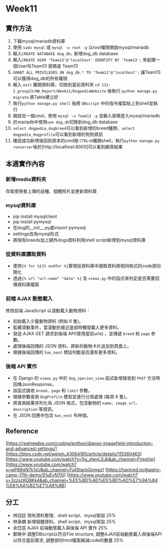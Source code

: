 # Week11

## 實作方法

1. 下載mysql/mariadb資料庫
2. 使用 `sudo mysql` 或 `mysql -u root -p` 以root權限開啟mysql/mariadb
3. 輸入`CREATE DATABASE dog_db;` 新增dog_db database
4. 輸入`CREATE USER 'Team13'@'localhost' IDENTIFY BY 'Team13';` 來創建一個User叫Team13 密碼是 Team13
5. `GRANT ALL PRIVILEGES ON dog_db.* TO 'Team13'@'localhost';` 讓Team13 可以獲得dog_db的所有權限
6. 輸入 `exit` 離開資料庫，切換到當前資料夾 `cd 113-2_group13/HW_Report/Week11/DogpediaWebsite` 後執行 `python manage.py migrate` 將Table建立好
7. 執行`python manage.py shell` 後將 `DBscript` 中的指令複製貼上到shell並執行
8. 開啟另一個cmd，使用 `mysql -u Team13 -p` 並輸入密碼登入mysql/mariadb
9. 於mariadb中使用`use dog_db`切換到dog_db database
10. `select dogpedia_dogbreed`可以看到新增的breed種類，`select dogpedia_dogprofile`可以看到新增的狗狗資訊
11. 確認成功新增後回到原本的cmd按 `CTRL+D`離開shell，執行`python manage.py runserver`後於[http://localhost:8000]可以看到網頁結果

## 本週實作內容

### 新增media資料夾

存取使用者上傳的品種、個體照片並更新資料庫

### mysql資料庫

- pip install mysqlclient
- pip install pymysql
- 在dog的__init__.py處import pymysql
- settings改為mysql形式
- 將現有breeds加上額外dogs資料利用shell script新增到mysql資料庫

### 從資料庫讀取資料

- 使用`{% for %}{% endfor %}`實現從資料庫中讀取資料將相同格式的code部份簡化
- 透過`{% url "url-name" "data" %}` 及 `views.py` 中的函式來判定是否需要回傳資料庫檔案

### 前端 AJAX 動態載入

修改前端 JavaScript 以滾動載入動物資料：

- 初始載入少量動物資料 (例如 6 隻)。
- 監聽滾動事件，當滾動到接近底部時觸發載入更多資料。
- 發送 AJAX GET 請求到後端 API(使用當前urls) ，並傳遞 `breed` 和 `page` 參數。
- 處理後端回傳的 JSON 資料，將新的動物卡片追加到頁面上。
- 根據後端回傳的 `has_next` 標誌判斷是否還有更多資料。

### 後端 API 實作

- 在 Django 的 `views.py` 中於 `dog_species_view` 函式新增接收到 `POST` 方法時回傳JsonResponse。
- 該函式接收 `breed`、`page` 和 `limit` 參數。
- 根據參數查詢 `DogProfile` 模型並進行分頁處理 (每頁 6 隻)。
- 將查詢結果序列化為 JSON 格式，包含動物的 `name`、`image_url`、 `description` 等資訊。
- 在 JSON 回應中包含 `has_next` 布林值。

## Reference

[https://realnewbie.com/coding/python/django-imagefield-introduction-and-advanced-settings/]
[https://blog.csdn.net/weixin_43064185/article/details/115360463]
[https://www.youtube.com/watch?v=5g_xIwxLSJk&ab_channel=Fireship]
[https://www.youtube.com/watch?v=wP89gN7k1sU&ab_channel=FullStackGomez]
[https://hackmd.io/@astro-camp-17th-demo/S1uEvN7j0]
[https://www.youtube.com/watch?v=3zzszKQ8Kk4&ab_channel=%E5%BD%AD%E5%BD%AD%E7%9A%84%E8%AA%B2%E7%A8%8B]

## 分工

- 林冠廷 現有資料整理、shell script、mysql架設 25%
- 林承嫻 新增個體資料、shell script、mysql架設 25%
- 余岱芸 AJAX 前端動態載入與後端 API 實作 25%
- 鄭皓中 調整DBscript以符合File structure, 調整AJAX前端動態載入與後端API以符合當前需求, 調整部份html檔案縮減code的數量 25%
